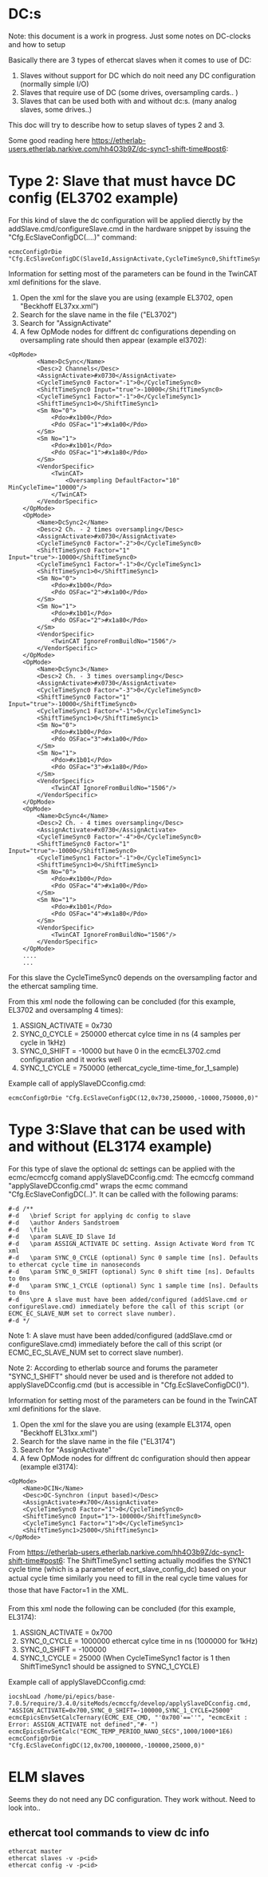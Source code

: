 # DC:s
Note: this document is a work in progress. Just some notes on DC-clocks and how to setup

Basically there are 3 types of ethercat slaves when it comes to use of DC:
1. Slaves without support for DC which do noit need any DC configuration (normally simple I/O)
2. Slaves that require use of DC (some drives, oversampling cards.. )
3. Slaves that can be used both with and without dc:s. (many analog slaves, some drives..)

This doc will try to describe how to setup slaves of types 2 and 3.

Some good reading here https://etherlab-users.etherlab.narkive.com/hh4O3b9Z/dc-sync1-shift-time#post6:

# Type 2: Slave that must havce DC config (EL3702 example) 
For this kind of slave the dc configuration will be applied dierctly by the addSlave.cmd/configureSlave.cmd in the hardware snippet by issuing the "Cfg.EcSlaveConfigDC(....)" command:
```
ecmcConfigOrDie "Cfg.EcSlaveConfigDC(SlaveId,AssignActivate,CycleTimeSync0,ShiftTimeSync0,CycleTimeSync1,ShiftTimeSync1)"
```

Information for setting most of the parameters can be found in the TwinCAT xml definitions for the slave.

1. Open the xml for the slave you are using (example EL3702, open "Beckhoff EL37xx.xml")
2. Search for the slave name in the file ("EL3702")
3. Search for "AssignActivate"
4. A few OpMode nodes for diffrent dc configurations depending on oversampling rate should then appear (example el3702):

```
<OpMode>
		<Name>DcSync</Name>
		<Desc>2 Channels</Desc>
		<AssignActivate>#x0730</AssignActivate>
		<CycleTimeSync0 Factor="-1">0</CycleTimeSync0>
		<ShiftTimeSync0 Input="true">-10000</ShiftTimeSync0>
		<CycleTimeSync1 Factor="-1">0</CycleTimeSync1>
		<ShiftTimeSync1>0</ShiftTimeSync1>
		<Sm No="0">
			<Pdo>#x1b00</Pdo>
			<Pdo OSFac="1">#x1a00</Pdo>
		</Sm>
		<Sm No="1">
			<Pdo>#x1b01</Pdo>
			<Pdo OSFac="1">#x1a80</Pdo>
		</Sm>
		<VendorSpecific>
			<TwinCAT>
				<Oversampling DefaultFactor="10" MinCycleTime="10000"/>
			</TwinCAT>
		</VendorSpecific>
	</OpMode>
	<OpMode>
		<Name>DcSync2</Name>
		<Desc>2 Ch. - 2 times oversampling</Desc>
		<AssignActivate>#x0730</AssignActivate>
		<CycleTimeSync0 Factor="-2">0</CycleTimeSync0>
		<ShiftTimeSync0 Factor="1" Input="true">-10000</ShiftTimeSync0>
		<CycleTimeSync1 Factor="-1">0</CycleTimeSync1>
		<ShiftTimeSync1>0</ShiftTimeSync1>
		<Sm No="0">
			<Pdo>#x1b00</Pdo>
			<Pdo OSFac="2">#x1a00</Pdo>
		</Sm>
		<Sm No="1">
			<Pdo>#x1b01</Pdo>
			<Pdo OSFac="2">#x1a80</Pdo>
		</Sm>
		<VendorSpecific>
			<TwinCAT IgnoreFromBuildNo="1506"/>
		</VendorSpecific>
	</OpMode>
	<OpMode>
		<Name>DcSync3</Name>
		<Desc>2 Ch. - 3 times oversampling</Desc>
		<AssignActivate>#x0730</AssignActivate>
		<CycleTimeSync0 Factor="-3">0</CycleTimeSync0>
		<ShiftTimeSync0 Factor="1" Input="true">-10000</ShiftTimeSync0>
		<CycleTimeSync1 Factor="-1">0</CycleTimeSync1>
		<ShiftTimeSync1>0</ShiftTimeSync1>
		<Sm No="0">
			<Pdo>#x1b00</Pdo>
			<Pdo OSFac="3">#x1a00</Pdo>
		</Sm>
		<Sm No="1">
			<Pdo>#x1b01</Pdo>
			<Pdo OSFac="3">#x1a80</Pdo>
		</Sm>
		<VendorSpecific>
			<TwinCAT IgnoreFromBuildNo="1506"/>
		</VendorSpecific>
	</OpMode>
    <OpMode>
    	<Name>DcSync4</Name>
		<Desc>2 Ch. - 4 times oversampling</Desc>
		<AssignActivate>#x0730</AssignActivate>
		<CycleTimeSync0 Factor="-4">0</CycleTimeSync0>
		<ShiftTimeSync0 Factor="1" Input="true">-10000</ShiftTimeSync0>
		<CycleTimeSync1 Factor="-1">0</CycleTimeSync1>
		<ShiftTimeSync1>0</ShiftTimeSync1>
		<Sm No="0">
			<Pdo>#x1b00</Pdo>
			<Pdo OSFac="4">#x1a00</Pdo>
		</Sm>
		<Sm No="1">
			<Pdo>#x1b01</Pdo>
			<Pdo OSFac="4">#x1a80</Pdo>
		</Sm>
		<VendorSpecific>
			<TwinCAT IgnoreFromBuildNo="1506"/>
		</VendorSpecific>
	</OpMode>
    ....
    ...

```
For this slave the CycleTimeSync0 depends on the oversampling factor and the ethercat sampling time.

From this xml node the following can be concluded (for this example, EL3702 and oversamplng 4 times):
1. ASSIGN_ACTIVATE = 0x730
2. SYNC_0_CYCLE    = 250000 ethercat cylce time in ns (4 samples per cycle in 1kHz)
3. SYNC_0_SHIFT    = -10000 but have 0 in the ecmcEL3702.cmd configuration and it works well
4. SYNC_1_CYCLE    = 750000 (ethercat_cycle_time-time_for_1_sample)

Example call of applySlaveDCconfig.cmd:
```
ecmcConfigOrDie "Cfg.EcSlaveConfigDC(12,0x730,250000,-10000,750000,0)"

```

# Type 3:Slave that can be used with and without (EL3174 example)
For this type of slave the optional dc settings can be applied with the ecmc/ecmccfg comand applySlaveDCconfig.cmd:
The ecmccfg command "applySlaveDCconfig.cmd" wraps the ecmc command "Cfg.EcSlaveConfigDC(..)". It can be called with the following params:

```
#-d /**
#-d   \brief Script for applying dc config to slave
#-d   \author Anders Sandstroem
#-d   \file
#-d   \param SLAVE_ID Slave Id
#-d   \param ASSIGN_ACTIVATE DC setting. Assign Activate Word from TC xml
#-d   \param SYNC_0_CYCLE (optional) Sync 0 sample time [ns]. Defaults to ethercat cycle time in nanoseconds
#-d   \param SYNC_0_SHIFT (optional) Sync 0 shift time [ns]. Defaults to 0ns
#-d   \param SYNC_1_CYCLE (optional) Sync 1 sample time [ns]. Defaults to 0ns
#-d   \pre A slave must have been added/configured (addSlave.cmd or configureSlave.cmd) immediately before the call of this script (or ECMC_EC_SLAVE_NUM set to correct slave number).
#-d */

```

Note 1: A slave must have been added/configured (addSlave.cmd or configureSlave.cmd) immediately before the call of this script (or ECMC_EC_SLAVE_NUM set to correct slave number).

Note 2: According to etherlab source and forums the parameter "SYNC_1_SHIFT" should never be used and is therefore not added to applySlaveDCconfig.cmd (but is accessible in "Cfg.EcSlaveConfigDC()").

Information for setting most of the parameters can be found in the TwinCAT xml definitions for the slave.

1. Open the xml for the slave you are using (example EL3174, open "Beckhoff EL31xx.xml")
2. Search for the slave name in the file ("EL3174")
3. Search for "AssignActivate"
4. A few OpMode nodes for diffrent dc configuration should then appear (example el3174):

```
<OpMode>
	<Name>DCIN</Name>
	<Desc>DC-Synchron (input based)</Desc>
	<AssignActivate>#x700</AssignActivate>
	<CycleTimeSync0 Factor="1">0</CycleTimeSync0>
	<ShiftTimeSync0 Input="1">-100000</ShiftTimeSync0>
	<CycleTimeSync1 Factor="1">0</CycleTimeSync1>
	<ShiftTimeSync1>25000</ShiftTimeSync1>
</OpMode>

```
From https://etherlab-users.etherlab.narkive.com/hh4O3b9Z/dc-sync1-shift-time#post6:
The ShiftTimeSync1 setting actually modifies the SYNC1 cycle time (which is a parameter of ecrt_slave_config_dc) based on your actual cycle time similarly you need to fill in the real cycle time values for those that have Factor=1 in the XML.

From this xml node the following can be concluded (for this example, EL3174):
1. ASSIGN_ACTIVATE = 0x700
2. SYNC_0_CYCLE    = 1000000 ethercat cylce time in ns (1000000 for 1kHz)
3. SYNC_0_SHIFT    = -100000
4. SYNC_1_CYCLE    = 25000 (When CycleTimeSync1 factor is 1 then ShiftTimeSync1 should be assigned to SYNC_1_CYCLE)

Example call of applySlaveDCconfig.cmd:
```
iocshLoad /home/pi/epics/base-7.0.5/require/3.4.0/siteMods/ecmccfg/develop/applySlaveDCconfig.cmd, "ASSIGN_ACTIVATE=0x700,SYNC_0_SHIFT=-100000,SYNC_1_CYCLE=25000"
ecmcEpicsEnvSetCalcTernary(ECMC_EXE_CMD, "'0x700'==''", "ecmcExit : Error: ASSIGN_ACTIVATE not defined","#- ")
ecmcEpicsEnvSetCalc("ECMC_TEMP_PERIOD_NANO_SECS",1000/1000*1E6)
ecmcConfigOrDie "Cfg.EcSlaveConfigDC(12,0x700,1000000,-100000,25000,0)"

```
# ELM slaves
Seems they do not need any DC configuration. They work without. Need to look into..

## ethercat tool commands to view dc info

```
ethercat master
ethercat slaves -v -p<id>
ethercat config -v -p<id>
```

